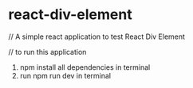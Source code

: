# react-div-element

// A simple react application to test React Div Element

// to run this application
1. npm install all dependencies in terminal
2. run npm run dev in terminal
